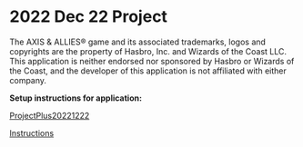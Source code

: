 # 2022 Dec 22 Project

The AXIS & ALLIES® game and its associated trademarks, logos and copyrights are the property of Hasbro, Inc. and Wizards of the Coast LLC. This application is neither endorsed nor sponsored by Hasbro or Wizards of the Coast, and the developer of this application is not affiliated with either company.

**Setup instructions for application:**

[ProjectPlus20221222](https://github.com/aardvarkpepper/ProjectPlus20221222)

[Instructions](./instructions.html)
